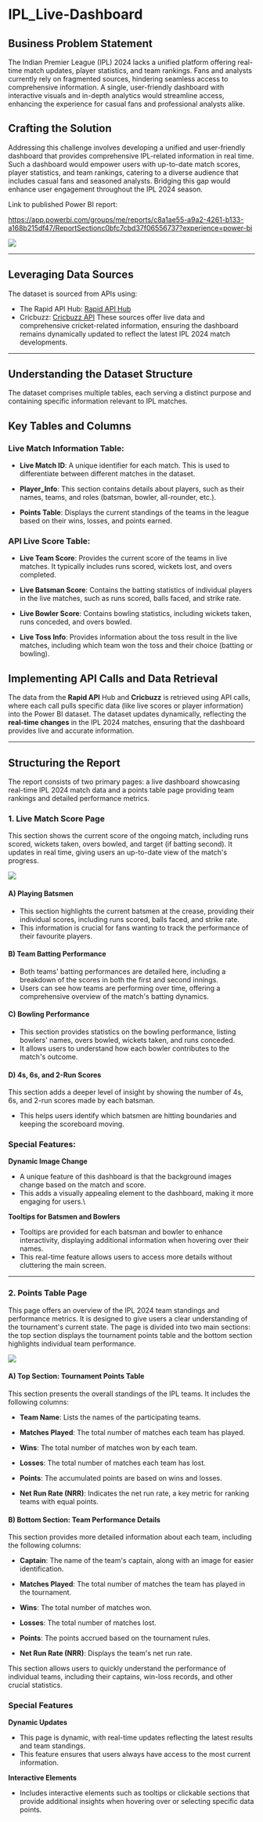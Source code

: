 # IPL_Live-Dashboard

## Business Problem Statement

The Indian Premier League (IPL) 2024 lacks a unified platform offering real-time match updates, player statistics, and team rankings. Fans and analysts currently rely on fragmented sources, hindering seamless access to comprehensive information. A single, user-friendly dashboard with interactive visuals and in-depth analytics would streamline access, enhancing the experience for casual fans and professional analysts alike.


## Crafting the Solution
Addressing this challenge involves developing a unified and user-friendly dashboard that provides comprehensive IPL-related information in real time. Such a dashboard would empower users with up-to-date match scores, player statistics, and team rankings, catering to a diverse audience that includes casual fans and seasoned analysts. Bridging this gap would enhance user engagement throughout the IPL 2024 season.


Link to published Power BI report:  

https://app.powerbi.com/groups/me/reports/c8a1ae55-a9a2-4261-b133-a168b215df47/ReportSectionc0bfc7cbd37f06556737?experience=power-bi


![](https://github.com/Amjt11/IPL_Live-Dashboard/blob/main/images/Screenshot%202025-02-25%20145643.png)

---

## Leveraging Data Sources
The dataset is sourced from APIs using:
- The Rapid API Hub: [Rapid API Hub](https://rapidapi.com/hub)
- Cricbuzz: [Cricbuzz API](https://rapidapi.com/cricketapilive/api/cricbuzz-cricket)
These sources offer live data and comprehensive cricket-related information, ensuring the dashboard remains dynamically updated to reflect the latest IPL 2024 match developments.

---


## Understanding the Dataset Structure
The dataset comprises multiple tables, each serving a distinct purpose and containing specific information relevant to IPL matches.

## Key Tables and Columns
### Live Match Information Table:
- **Live Match ID**: A unique identifier for each match. This is used to differentiate between different matches in the dataset.

- **Player_Info**: This section contains details about players, such as their names, teams, and roles (batsman, bowler, all-rounder, etc.).

- **Points Table**: Displays the current standings of the teams in the league based on their wins, losses, and points earned.

### API Live Score Table:
- **Live Team Score**: Provides the current score of the teams in live matches. It typically includes runs scored, wickets lost, and overs completed.

- **Live Batsman Score**: Contains the batting statistics of individual players in the live matches, such as runs scored, balls faced, and strike rate.

- **Live Bowler Score**: Contains bowling statistics, including wickets taken, runs conceded, and overs bowled.

- **Live Toss Info**: Provides information about the toss result in the live matches, including which team won the toss and their choice (batting or bowling).

## Implementing API Calls and Data Retrieval
The data from the **Rapid API** Hub and **Cricbuzz** is retrieved using API calls, where each call pulls specific data (like live scores or player information) into the Power BI dataset. The dataset updates dynamically, reflecting the **real-time changes** in the IPL 2024 matches, ensuring that the dashboard provides live and accurate information.


---


## Structuring the Report
The report consists of two primary pages: a live dashboard showcasing real-time IPL 2024 match data and a points table page providing team rankings and detailed performance metrics.

### 1. Live Match Score Page
This section shows the current score of the ongoing match, including runs scored, wickets taken, overs bowled, and target (if batting second). It updates in real time, giving users an up-to-date view of the match's progress.


![](https://github.com/Amjt11/IPL_Live-Dashboard/blob/main/images/LiveDashboardPage.png)


#### A)    Playing Batsmen

- This section highlights the current batsmen at the crease, providing their individual scores, including runs scored, balls faced, and strike rate.
- This information is crucial for fans wanting to track the performance of their favourite players.

#### B)    Team Batting Performance

- Both teams' batting performances are detailed here, including a breakdown of the scores in both the first and second innings.
- Users can see how teams are performing over time, offering a comprehensive overview of the match's batting dynamics.

#### C)    Bowling Performance

- This section provides statistics on the bowling performance, listing bowlers' names, overs bowled, wickets taken, and runs conceded. 
- It allows users to understand how each bowler contributes to the match's outcome.

#### D)   4s, 6s, and 2-Run Scores

This section adds a deeper level of insight by showing the number of 4s, 6s, and 2-run scores made by each batsman.
- This helps users identify which batsmen are hitting boundaries and keeping the scoreboard moving.

### Special Features:

**Dynamic Image Change**

- A unique feature of this dashboard is that the background images change based on the match and score. 
- This adds a visually appealing element to the dashboard, making it more engaging for users.\

**Tooltips for Batsmen and Bowlers**

- Tooltips are provided for each batsman and bowler to enhance interactivity, displaying additional information when hovering over their names.
- This real-time feature allows users to access more details without cluttering the main screen.


---


### 2. Points Table Page
This page offers an overview of the IPL 2024 team standings and performance metrics. It is designed to give users a clear understanding of the tournament's current state. The page is divided into two main sections: the top section displays the tournament points table and the bottom section highlights individual team performance.


![](https://github.com/Amjt11/IPL_Live-Dashboard/blob/main/images/PointsTablePage.png)


 #### A)    Top Section: Tournament Points Table

This section presents the overall standings of the IPL teams. It includes the following columns:

- **Team Name**: Lists the names of the participating teams.

- **Matches Played**: The total number of matches each team has played.

- **Wins**: The total number of matches won by each team.

- **Losses**: The total number of matches each team has lost.

- **Points**: The accumulated points are based on wins and losses.

- **Net Run Rate (NRR)**: Indicates the net run rate, a key metric for ranking teams with equal points.


#### B)    Bottom Section: Team Performance Details

This section provides more detailed information about each team, including the following columns:

- **Captain**: The name of the team's captain, along with an image for easier identification.

- **Matches Played**: The total number of matches the team has played in the tournament.

- **Wins**: The total number of matches won.

- **Losses**: The total number of matches lost.

- **Points**: The points accrued based on the tournament rules.

- **Net Run Rate (NRR)**: Displays the team's net run rate.

This section allows users to quickly understand the performance of individual teams, including their captains, win-loss records, and other crucial statistics.


### Special Features

**Dynamic Updates**

- This page is dynamic, with real-time updates reflecting the latest results and team standings. 
- This feature ensures that users always have access to the most current information.

**Interactive Elements**

- Includes interactive elements such as tooltips or clickable sections that provide additional insights when hovering over or selecting specific data points.


 


